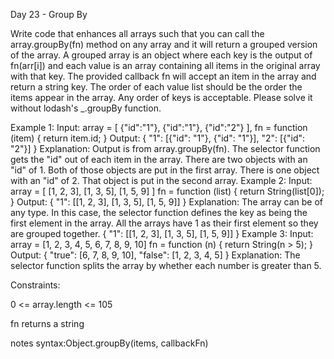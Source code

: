 Day 23 - Group By

Write code that enhances all arrays such that you can call the array.groupBy(fn) method on any array and it will return a grouped version of the array.
A grouped array is an object where each key is the output of fn(arr[i]) and each value is an array containing all items in the original array with that key.
The provided callback fn will accept an item in the array and return a string key.
The order of each value list should be the order the items appear in the array. Any order of keys is acceptable.
Please solve it without lodash's _.groupBy function.
 
Example 1:
Input: array = [   {"id":"1"},   {"id":"1"},   {"id":"2"} ], fn = function (item) {   return item.id; } Output: {   "1": [{"id": "1"}, {"id": "1"}],     "2": [{"id": "2"}] } Explanation: Output is from array.groupBy(fn). The selector function gets the "id" out of each item in the array. There are two objects with an "id" of 1. Both of those objects are put in the first array. There is one object with an "id" of 2. That object is put in the second array. 
Example 2:
Input: array = [   [1, 2, 3],   [1, 3, 5],   [1, 5, 9] ] fn = function (list) {   return String(list[0]); } Output: {   "1": [[1, 2, 3], [1, 3, 5], [1, 5, 9]] } Explanation: The array can be of any type. In this case, the selector function defines the key as being the first element in the array. All the arrays have 1 as their first element so they are grouped together. { "1": [[1, 2, 3], [1, 3, 5], [1, 5, 9]] } 
Example 3:
Input: array = [1, 2, 3, 4, 5, 6, 7, 8, 9, 10] fn = function (n) {   return String(n > 5); } Output: {   "true": [6, 7, 8, 9, 10],   "false": [1, 2, 3, 4, 5] } Explanation: The selector function splits the array by whether each number is greater than 5. 
 
Constraints:

0 <= array.length <= 105

fn returns a string

notes
syntax:Object.groupBy(items, callbackFn)